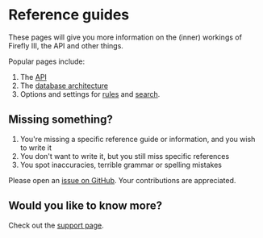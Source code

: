 # Reference guides

These pages will give you more information on the (inner) workings of Firefly III, the API and other things.

Popular pages include:

1. The [API](firefly-iii/api/index.md)
2. The [database architecture](firefly-iii/database.md)
3. Options and settings for [rules](firefly-iii/rule-triggers.md) and [search](firefly-iii/search.md).

## Missing something?

1. You're missing a specific reference guide or information, and you wish to write it
2. You don't want to write it, but you still miss specific references
3. You spot inaccuracies, terrible grammar or spelling mistakes

Please open an [issue on GitHub](https://github.com/firefly-iii/firefly-iii/issues/new?assignees=&labels=&projects=&template=fr.yml). Your contributions are appreciated.

## Would you like to know more?

Check out the [support page](support.md).
